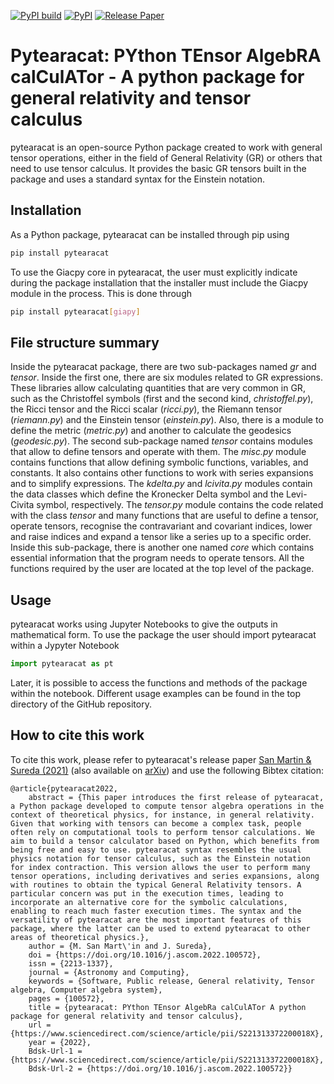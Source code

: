 [![PyPI build](https://github.com/pytearacat/pytearacat/actions/workflows/python-publish.yml/badge.svg)](https://github.com/pytearacat/pytearacat/actions/workflows/python-publish.yml)
[![PyPI](https://img.shields.io/pypi/v/pytearacat?label=PyPI)](https://pypi.org/project/pytearacat/)
[![Release Paper](https://img.shields.io/badge/DOI-10.1016%2Fj.ascom.2022.100572-blue)](
https://doi.org/10.1016/j.ascom.2022.100572)
# Pytearacat: PYthon TEnsor AlgebRA calCulATor - A python package for general relativity and tensor calculus

pytearacat is an open-source Python package created to work with general tensor operations, either in the field of General Relativity (GR) or others that need to use tensor calculus. It provides the basic GR tensors built in the package and uses a standard syntax for the Einstein notation. 

## Installation

As a Python package, pytearacat can be installed through pip using

```bash
pip install pytearacat
```
To use the Giacpy core in pytearacat, the user must explicitly indicate during the package installation that the installer must include the Giacpy module in the process. This is done through

```bash
pip install pytearacat[giapy]
```

## File structure summary
Inside the pytearacat package, there are two sub-packages named _gr_ and _tensor_. Inside the first one, there are six modules related to GR expressions. These libraries allow calculating quantities that are very common in GR, such as the Christoffel symbols (first and the second kind, _christoffel.py_), the Ricci tensor and the Ricci scalar (_ricci.py_), the Riemann tensor (_riemann.py_) and the Einstein tensor (_einstein.py_). Also, there is a module to define the metric (_metric.py_) and another to calculate the geodesics (_geodesic.py_).
The second sub-package named _tensor_ contains modules that allow to define tensors and operate with them. The _misc.py_ module contains functions that allow defining symbolic functions, variables, and constants. It also contains other functions to work with series expansions and to simplify expressions. The _kdelta.py_ and _lcivita.py_ modules contain the data classes which define the Kronecker Delta symbol and the Levi-Civita symbol, respectively. 
The _tensor.py_ module contains the code related with the class _tensor_ and many functions that are useful to define a tensor, operate tensors, recognise the contravariant and covariant indices, lower and raise indices and expand a tensor like a series up to a specific order. Inside this sub-package, there is another one named _core_ which contains essential information that the program needs to operate tensors. All the functions required by the user are located at the top level of the package. 

## Usage

pytearacat works using Jupyter Notebooks to give the outputs in mathematical form. To use the package the user should import pytearacat within a Jypyter Notebook

```python
import pytearacat as pt
```

Later, it is possible to access the functions and methods of the package within the notebook. Different usage examples can be found in the top directory of the GitHub repository.

## How to cite this work

To cite this work, please refer to pytearacat's release paper [San Martin & Sureda (2021)](https://doi.org/10.1016/j.ascom.2022.100572) (also available on [arXiv](https://arxiv.org/abs/2106.15016)) and use the following Bibtex citation:


```
@article{pytearacat2022,
	abstract = {This paper introduces the first release of pytearacat, a Python package developed to compute tensor algebra operations in the context of theoretical physics, for instance, in general relativity. Given that working with tensors can become a complex task, people often rely on computational tools to perform tensor calculations. We aim to build a tensor calculator based on Python, which benefits from being free and easy to use. pytearacat syntax resembles the usual physics notation for tensor calculus, such as the Einstein notation for index contraction. This version allows the user to perform many tensor operations, including derivatives and series expansions, along with routines to obtain the typical General Relativity tensors. A particular concern was put in the execution times, leading to incorporate an alternative core for the symbolic calculations, enabling to reach much faster execution times. The syntax and the versatility of pytearacat are the most important features of this package, where the latter can be used to extend pytearacat to other areas of theoretical physics.},
	author = {M. San Mart\'in and J. Sureda},
	doi = {https://doi.org/10.1016/j.ascom.2022.100572},
	issn = {2213-1337},
	journal = {Astronomy and Computing},
	keywords = {Software, Public release, General relativity, Tensor algebra, Computer algebra system},
	pages = {100572},
	title = {pytearacat: PYthon TEnsor AlgebRa calCulATor A python package for general relativity and tensor calculus},
	url = {https://www.sciencedirect.com/science/article/pii/S221313372200018X},
	year = {2022},
	Bdsk-Url-1 = {https://www.sciencedirect.com/science/article/pii/S221313372200018X},
	Bdsk-Url-2 = {https://doi.org/10.1016/j.ascom.2022.100572}}

```

